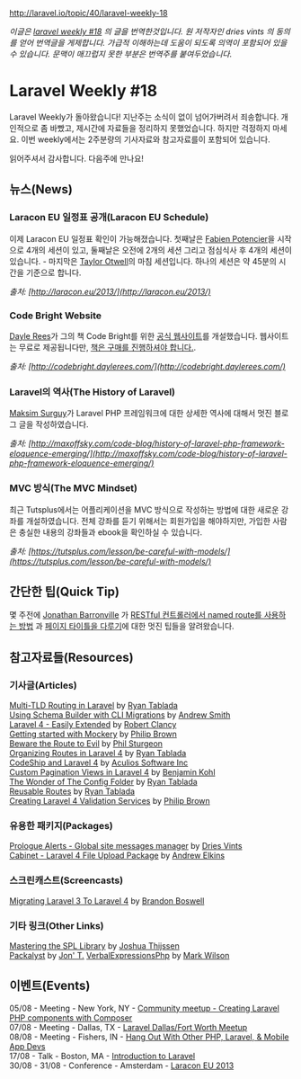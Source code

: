 http://laravel.io/topic/40/laravel-weekly-18

*이글은 [laravel weekly #18](http://laravel.io/topic/40/laravel-weekly-18) 의 글을 번역한것입니다. 원 저작자인 dries vints 의 동의를 얻어 번역글을 게제합니다. 가급적 이해하는데 도움이 되도록 의역이 포함되어 있을 수 있습니다. 문맥이 매끄럽지 못한 부분은 번역주를 붙여두었습니다.*

# Laravel Weekly #18

Laravel Weekly가 돌아왔습니다! 지난주는 소식이 없이 넘어가버려서 죄송합니다. 개인적으로 좀 바빴고, 제시간에 자료들을 정리하지 못했었습니다. 하지만 걱정하지 마세요. 이번 weekly에서는 2주분량의 기사자료와 참고자료를이 포함되어 있습니다.

읽어주셔서 감사합니다. 다음주에 만나요!

## 뉴스(News)

### Laracon EU 일정표 공개(Laracon EU Schedule)

이제 Laracon EU 일정표 확인이 가능해졌습니다. 첫째날은 [Fabien Potencier](https://twitter.com/fabpot)을 시작으로 4개의 세션이 있고, 둘째날은 오전에 2개의 세션 그리고 점심식사 후 4개의 세션이 있습니다. - 마지막은 [Taylor Otwell](https://twitter.com/taylorotwell)의 마침 세션입니다. 하나의 세션은 약 45분의 시간을 기준으로 합니다. 

*출처: [http://laracon.eu/2013/](http://laracon.eu/2013/)*

### Code Bright Website

[Dayle Rees](https://twitter.com/daylerees)가 그의 책 Code Bright를 위한 [공식 웹사이트](http://codebright.daylerees.com/)를 개설했습니다. 웹사이트는 무료로 제공됩니다만, [책은 구매를 진행하셔야 합니다.](https://leanpub.com/codebright).

*출처: [http://codebright.daylerees.com/](http://codebright.daylerees.com/)*

### Laravel의 역사(The History of Laravel)

[Maksim Surguy](http://maxoffsky.com/)가 Laravel PHP 프레임워크에 대한 상세한 역사에 대해서 멋진 블로그 글을 작성하였습니다.

*출처: [http://maxoffsky.com/code-blog/history-of-laravel-php-framework-eloquence-emerging/](http://maxoffsky.com/code-blog/history-of-laravel-php-framework-eloquence-emerging/)*

### MVC 방식(The MVC Mindset)

최근 Tutsplus에서는 어플리케이션을 MVC 방식으로 작성하는 방법에 대한 새로운 강좌를 개설하였습니다. 전체 강좌를 듣기 위해서는 회원가입을 해야하지만, 가입한 사람은 충실한 내용의 강좌들과 ebook을 확인하실 수 있습니다.

*출처: [https://tutsplus.com/lesson/be-careful-with-models/](https://tutsplus.com/lesson/be-careful-with-models/)*

## 간단한 팁(Quick Tip)

몇 주전에 [Jonathan Barronville](https://twitter.com/jonathanmarvens) 가 [RESTful 컨트롤러에서 named route를 사용하는 방법](https://gist.github.com/jonathanmarvens/6016092) 과 [페이지 타이틀을 다루기](https://gist.github.com/jonathanmarvens/6017139)에 대한 멋진 팁들을 알려왔습니다.

## 참고자료들(Resources)

### 기사글(Articles)

[Multi-TLD Routing in Laravel](http://ryantablada.com/post/multi-tld-routing-in-laravel) by [Ryan Tablada](https://twitter.com/RyanTablada)  
[Using Schema Builder with CLI Migrations](http://thoughts.silentworks.co.uk/using-schema-builder-with-cli-migrations/) by [Andrew Smith](https://twitter.com/silentworks)  
[Laravel 4 - Easily Extended](http://laravel.io/topic/39/laravel-4-easily-extended) by [Robert Clancy](https://twitter.com/robboclancy)  
[Getting started with Mockery](http://culttt.com/2013/07/22/getting-started-with-mockery) by [Philip Brown](https://twitter.com/philipbrown)  
[Beware the Route to Evil](http://philsturgeon.co.uk/blog/2013/07/beware-the-route-to-evil) by [Phil Sturgeon](http://philsturgeon.co.uk/)  
[Organizing Routes in Laravel 4](http://ryantablada.com/post/organizing-routes-in-laravel-4) by [Ryan Tablada](https://twitter.com/RyanTablada)  
[CodeShip and Laravel 4](http://blog.aculios.com/post/55982701268/codeship-and-laravel-4) by [Aculios Software Inc](https://aculios.com/)  
[Custom Pagination Views in Laravel 4](http://benjaminkohl.com/post/custom-pagination-views-in-laravel-4) by [Benjamin Kohl](http://benjaminkohl.com/)  
[The Wonder of The Config Folder](http://ryantablada.com/post/the-wonder-of-the-config-folder) by [Ryan Tablada](https://twitter.com/RyanTablada)  
[Reusable Routes](http://ryantablada.com/post/routing-mastery) by [Ryan Tablada](https://twitter.com/RyanTablada)  
[Creating Laravel 4 Validation Services](http://culttt.com/2013/07/29/creating-laravel-4-validation-services) by [Philip Brown](https://twitter.com/philipbrown)  

### 유용한 패키지(Packages)

[Prologue Alerts - Global site messages manager](https://github.com/Prologue/Alerts) by [Dries Vints](https://twitter.com/driesvints)  
[Cabinet - Laravel 4 File Upload Package](https://github.com/andrew13/cabinet) by [Andrew Elkins](https://github.com/andrew13)  

### 스크린캐스트(Screencasts)

[Migrating Laravel 3 To Laravel 4](http://www.youtube.com/watch?v=JUK4T2To5l0&feature=youtu.be) by [Brandon Boswell](https://twitter.com/brandonkboswell)

### 기타 링크(Other Links)

[Mastering the SPL Library](http://www.phparch.com/books/mastering-the-spl-library/) by [Joshua Thijssen](http://www.adayinthelifeof.nl/)  
[Packalyst](http://packalyst.com/) by [Jon' T.](https://twitter.com/thujohn)
[VerbalExpressionsPhp](https://github.com/markwilson/VerbalExpressionsPhp) by [Mark Wilson](https://github.com/markwilson)  

## 이벤트(Events)

05/08 - Meeting - New York, NY - [Community meetup - Creating Laravel PHP components with Composer](http://www.meetup.com/New-York-Laravel/events/128499242/)  
07/08 - Meeting - Dallas, TX - [Laravel Dallas/Fort Worth Meetup](http://www.meetup.com/laravel-dallas-fort-worth/)  
08/08 - Meeting - Fishers, IN - [Hang Out With Other PHP, Laravel, & Mobile App Devs](http://www.meetup.com/Laravel-Modern-Web-Apps-in-Carmel-Fishers-Indianapolis/events/128471462/)  
17/08 - Talk - Boston, MA - [Introduction to Laravel](http://www.northeastphp.org/talks/view/10/Introduction-to-Laravel)  
30/08 - 31/08 - Conference - Amsterdam - [Laracon EU 2013](http://laracon.eu/2013/)  